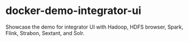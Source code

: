 # docker-demo-integrator-ui
Showcase the demo for integrator UI with Hadoop, HDFS browser, Spark, Flink, Strabon, Sextant, and Solr.
